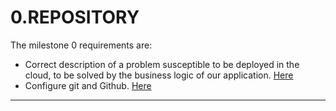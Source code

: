 # 0.REPOSITORY

The milestone 0 requirements are:

+ Correct description of a problem susceptible to be deployed in the cloud, to be solved by the business logic of our application. [Here](https://github.com/MauronMP/PneumIOT/docs/Milestones/0_Repository/Problem.md)
+ Configure git and Github. [Here](https://github.com/MauronMP/PneumIOT/docs/Milestones/0_Repository/Configuration.md) 

___